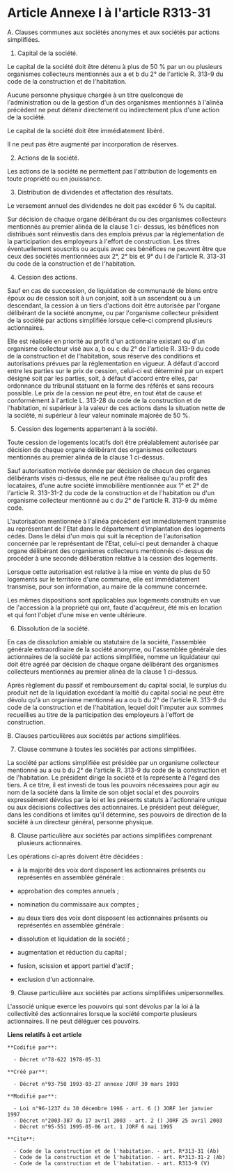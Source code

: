 # Article Annexe I à l'article R313-31

A. Clauses communes aux sociétés anonymes et aux sociétés par actions simplifiées. 

1. Capital de la société. 

Le capital de la société doit être détenu à plus de 50 % par un ou plusieurs organismes collecteurs mentionnés aux a et b du
2° de l'article R. 313-9 du code de la construction et de l'habitation. 

Aucune personne physique chargée à un titre quelconque de l'administration ou de la gestion d'un des organismes mentionnés à
l'alinéa précédent ne peut détenir directement ou indirectement plus d'une action de la société. 

Le capital de la société doit être immédiatement libéré. 

Il ne peut pas être augmenté par incorporation de réserves. 

2. Actions de la société. 

Les actions de la société ne permettent pas l'attribution de logements en toute propriété ou en jouissance. 

3. Distribution de dividendes et affectation des résultats. 

Le versement annuel des dividendes ne doit pas excéder 6 % du capital. 

Sur décision de chaque organe délibérant du ou des organismes collecteurs mentionnés au premier alinéa de la clause 1 ci-
dessus, les bénéfices non distribués sont réinvestis dans des emplois prévus par la réglementation de la participation des
employeurs à l'effort de construction. Les titres éventuellement souscrits ou acquis avec ces bénéfices ne peuvent être que
ceux des sociétés mentionnées aux 2°, 2° bis et 9° du I de l'article R. 313-31 du code de la construction et de
l'habitation. 

4. Cession des actions. 

Sauf en cas de succession, de liquidation de communauté de biens entre époux ou de cession soit à un conjoint, soit à un
ascendant ou à un descendant, la cession à un tiers d'actions doit être autorisée par l'organe délibérant de la société
anonyme, ou par l'organisme collecteur président de la société par actions simplifiée lorsque celle-ci comprend plusieurs
actionnaires. 

Elle est réalisée en priorité au profit d'un actionnaire existant ou d'un organisme collecteur visé aux a, b ou c du 2° de
l'article R. 313-9 du code de la construction et de l'habitation, sous réserve des conditions et autorisations prévues par la
réglementation en vigueur. A défaut d'accord entre les parties sur le prix de cession, celui-ci est déterminé par un expert
désigné soit par les parties, soit, à défaut d'accord entre elles, par ordonnance du tribunal statuant en la forme des
référés et sans recours possible. Le prix de la cession ne peut être, en tout état de cause et conformément à l'article L.
313-28 du code de la construction et de l'habitation, ni supérieur à la valeur de ces actions dans la situation nette de la
société, ni supérieur à leur valeur nominale majorée de 50 %. 

5. Cession des logements appartenant à la société. 

Toute cession de logements locatifs doit être préalablement autorisée par décision de chaque organe délibérant des organismes
collecteurs mentionnés au premier alinéa de la clause 1 ci-dessus. 

Sauf autorisation motivée donnée par décision de chacun des organes délibérants visés ci-dessus, elle ne peut être réalisée
qu'au profit des locataires, d'une autre société immobilière mentionnée aux 1° et 2° de l'article R. 313-31-2 du code de la
construction et de l'habitation ou d'un organisme collecteur mentionné au c du 2° de l'article R. 313-9 du même code. 

L'autorisation mentionnée à l'alinéa précédent est immédiatement transmise au représentant de l'Etat dans le département
d'implantation des logements cédés. Dans le délai d'un mois qui suit la réception de l'autorisation concernée par le
représentant de l'Etat, celui-ci peut demander à chaque organe délibérant des organismes collecteurs mentionnés ci-dessus de
procéder à une seconde délibération relative à la cession des logements. 

Lorsque cette autorisation est relative à la mise en vente de plus de 50 logements sur le territoire d'une commune, elle est
immédiatement transmise, pour son information, au maire de la commune concernée. 

Les mêmes dispositions sont applicables aux logements construits en vue de l'accession à la propriété qui ont, faute
d'acquéreur, été mis en location et qui font l'objet d'une mise en vente ultérieure. 

6. Dissolution de la société. 

En cas de dissolution amiable ou statutaire de la société, l'assemblée générale extraordinaire de la société anonyme, ou
l'assemblée générale des actionnaires de la société par actions simplifiée, nomme un liquidateur qui doit être agréé par
décision de chaque organe délibérant des organismes collecteurs mentionnés au premier alinéa de la clause 1 ci-dessus. 

Après règlement du passif et remboursement du capital social, le surplus du produit net de la liquidation excédant la moitié
du capital social ne peut être dévolu qu'à un organisme mentionné au a ou b du 2° de l'article R. 313-9 du code de la
construction et de l'habitation, lequel doit l'imputer aux sommes recueillies au titre de la participation des employeurs à
l'effort de construction. 

B. Clauses particulières aux sociétés par actions simplifiées. 

7. Clause commune à toutes les sociétés par actions simplifiées. 

La société par actions simplifiée est présidée par un organisme collecteur mentionné au a ou b du 2° de l'article R. 313-9 du
code de la construction et de l'habitation. Le président dirige la société et la représente à l'égard des tiers. A ce titre,
il est investi de tous les pouvoirs nécessaires pour agir au nom de la société dans la limite de son objet social et des
pouvoirs expressément dévolus par la loi et les présents statuts à l'actionnaire unique ou aux décisions collectives des
actionnaires. Le président peut déléguer, dans les conditions et limites qu'il détermine, ses pouvoirs de direction de la
société à un directeur général, personne physique. 

8. Clause particulière aux sociétés par actions simplifiées comprenant plusieurs actionnaires. 

Les opérations ci-après doivent être décidées :

- à la majorité des voix dont disposent les actionnaires présents ou représentés en assemblée générale :

- approbation des comptes annuels ;

- nomination du commissaire aux comptes ;

- au deux tiers des voix dont disposent les actionnaires présents ou représentés en assemblée générale :

- dissolution et liquidation de la société ;

- augmentation et réduction du capital ;

- fusion, scission et apport partiel d'actif ;

- exclusion d'un actionnaire. 

9. Clause particulière aux sociétés par actions simplifiées unipersonnelles. 

L'associé unique exerce les pouvoirs qui sont dévolus par la loi à la collectivité des actionnaires lorsque la société
comporte plusieurs actionnaires. Il ne peut déléguer ces pouvoirs.

**Liens relatifs à cet article**

	**Codifié par**:

	  - Décret n°78-622 1978-05-31

	**Créé par**:

	  - Décret n°93-750 1993-03-27 annexe JORF 30 mars 1993

	**Modifié par**:

	  - Loi n°96-1237 du 30 décembre 1996 - art. 6 () JORF 1er janvier 1997
	  - Décret n°2003-387 du 17 avril 2003 - art. 2 () JORF 25 avril 2003
	  - Décret n°95-551 1995-05-06 art. 1 JORF 6 mai 1995

	**Cite**:

	  - Code de la construction et de l'habitation. - art. R*313-31 (Ab)
	  - Code de la construction et de l'habitation. - art. R*313-31-2 (Ab)
	  - Code de la construction et de l'habitation. - art. R313-9 (V)
